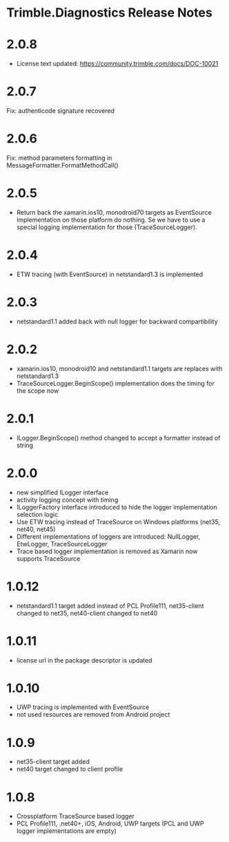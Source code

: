 # Trimble.Diagnostics Release Notes

# 2.0.8
* License text updated: https://community.trimble.com/docs/DOC-10021

# 2.0.7
Fix: authenticode signature recovered

# 2.0.6
Fix: method parameters formatting in MessageFormatter.FormatMethodCall()

# 2.0.5
* Return back the xamarin.ios10, monodroid70 targets as EventSource implementation on those platform do nothing. Se we have to use a special logging implementation for those (TraceSourceLogger).

# 2.0.4
* ETW tracing (with EventSource) in netstandard1.3 is implemented

# 2.0.3
* netstandard1.1 added back with null logger for backward compartibility

# 2.0.2
* xamarin.ios10, monodroid10 and netstandard1.1 targets are replaces with netstandard1.3
* TraceSourceLogger.BeginScope() implementation does the timing for the scope now

# 2.0.1
* ILogger.BeginScope() method changed to accept a formatter instead of string

# 2.0.0

* new simplified ILogger interface
* activity logging concept with timing
* ILoggerFactory interface introduced to hide the logger implementation selection logic
* Use ETW tracing instead of TraceSource on Windows platforms (net35, net40, net45)
* Different implementations of loggers are introduced: NullLogger, EtwLogger, TraceSourceLogger
* Trace based logger implementation is removed as Xamarin now supports TraceSource

# 1.0.12

* netstandard1.1 target added instead of PCL Profile111, net35-client changed to net35, net40-client changed to net40

# 1.0.11

* license url in the package descriptor is updated

# 1.0.10

* UWP tracing is implemented with EventSource
* not used resources are removed from Android project

# 1.0.9

* net35-client target added
* net40 target changed to client profile

# 1.0.8

* Crossplatform TraceSource based logger
* PCL Profile111, .net40+, iOS, Android, UWP targets (PCL and UWP logger implementations are empty)
